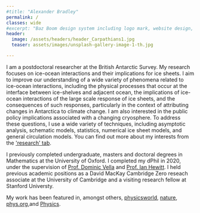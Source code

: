 ```yaml
---
#title: "Alexander Bradley"
permalink: /
classes: wide
#excerpt: "Baz Boom design system including logo mark, website design, and branding applications."
header:
  image: /assets/headers/header_Carpathians1.jpg
  teaser: assets/images/unsplash-gallery-image-1-th.jpg

---
```


I am a postdoctoral researcher at the British Antarctic Survey. My research focuses on ice-ocean interactions and their implications for ice sheets. I aim to improve our understanding of a wide variety of phenomena related to ice-ocean interactions, including the physical processes that occur at the interface between ice-shelves and adjacent ocean, the implications of ice-ocean interactions of the large scale response of ice sheets, and the consequences of such responses, particularly in the context of attributing changes in Antarctica to climate change. I am also interested in the public policy implications associated with a changing cryosphere. To address these questions, I use a wide variety of techniques, including asymptotic analysis, schematic models, statistics, numerical ice sheet models, and general circulation models. You can find out more about my interests from the ['research' tab](research.md).  

I previously completed undergraduate, masters and doctoral degrees in Mathematics at the University of Oxford. I completed my dPhil in 2020, under the supervision of [Prof. Dominic Vella](https://people.maths.ox.ac.uk/vella/index.html) and [Prof. Ian Hewitt](https://people.maths.ox.ac.uk/hewitt/). I held previous academic positions as a David MacKay Cambridge Zero reseach associate at the University of Cambridge and a visiting research fellow at Stanford Universty. 

My work has been featured in, amongst others, [physicsworld](https://physicsworld.com/a/droplets-move-through-narrow-channel-by-bending-the-walls/), [nature](https://www.nature.com/articles/d41586-019-00701-0), [phys.org](https://phys.org/news/2019-02-liquid-channel.html),and [Physics](https://physics.aps.org/articles/v12/18).

